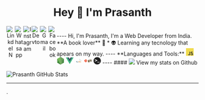<div align="center">
  <h1>Hey 👋 I'm Prasanth</h1>
  <p>
   <a target="_blank" href="https://www.linkedin.com/in/maddu-prasanth-b92198135/">
    <img align="left" alt="LinkdeIN" width="22px" src="https://cdn.jsdelivr.net/npm/simple-icons@v3/icons/linkedin.svg" />
  </a>
   <span> </span>
  <a target="_blank" href="https://api.whatsapp.com/send?phone=7036853573">
    <img align="left" alt="Whatsapp" width="22px" src="https://cdn.jsdelivr.net/npm/simple-icons@v3/icons/whatsapp.svg" />
  </a>
    <span> </span>
  <a target="_blank" href="https://www.instagram.com/madduprasanth1/">
    <img align="left" alt="Instagram" width="22px" src="https://cdn.jsdelivr.net/npm/simple-icons@v3/icons/instagram.svg" />
  </a>
    <span> </span>
  <a target="_blank" href="https://dev.to/prasanth22">
    <img align="left" alt="Devto" width="22px" src="https://cdn.jsdelivr.net/npm/simple-icons@v3/icons/dev-dot-to.svg" />
  </a>
    <span> </span>
  <a target="_blank" href="mailto:madduprasanth1@gmail.com">
    <img align="left" alt="Gmail" width="22px" src="https://cdn.jsdelivr.net/npm/simple-icons@v3/icons/gmail.svg" />
  </a>
    <span> </span>
  <a target="_blank" href="https://www.facebook.com/prasanth.king.735/">
    <img align="left" alt="Facebook" width="22px" src="https://cdn.jsdelivr.net/npm/simple-icons@v3/icons/facebook.svg" />
  </a>
  </p>
</div>


</br>
---- 
Hi, I'm Prasanth, 
I'm a Web Developer from India. 
**A book lover** 📕
* 👽 Learning any tecnology that apears on my way.
----
**Languages and Tools:**  
<code><img height="20" src="https://raw.githubusercontent.com/github/explore/80688e429a7d4ef2fca1e82350fe8e3517d3494d/topics/javascript/javascript.png"></code>
<code><img height="20" src="https://raw.githubusercontent.com/github/explore/80688e429a7d4ef2fca1e82350fe8e3517d3494d/topics/nodejs/nodejs.png"></code>
<code><img height="20" src="https://raw.githubusercontent.com/github/explore/80688e429a7d4ef2fca1e82350fe8e3517d3494d/topics/vue/vue.png"></code>
<code><img height="20" src="https://raw.githubusercontent.com/github/explore/80688e429a7d4ef2fca1e82350fe8e3517d3494d/topics/mysql/mysql.png"></code>
<code><img height="20" src="https://raw.githubusercontent.com/github/explore/80688e429a7d4ef2fca1e82350fe8e3517d3494d/topics/git/git.png"></code>
<code><img height="20" src="https://raw.githubusercontent.com/github/explore/80688e429a7d4ef2fca1e82350fe8e3517d3494d/topics/terminal/terminal.png"></code>
----
#### <img src="https://media.giphy.com/media/VgCDAzcKvsR6OM0uWg/giphy.gif" width="50"> View my stats on Github 

![Prasanth GitHub Stats](https://github-readme-stats.vercel.app/api?username=prasanth22&show_icons=true)

-------
.


<!--
**prasanth22/prasanth22** is a ✨ _special_ ✨ repository because its `README.md` (this file) appears on your GitHub profile.

Here are some ideas to get you started:

- 🔭 I’m currently working on ...
- 🌱 I’m currently learning ...
- 👯 I’m looking to collaborate on ...
- 🤔 I’m looking for help with ...
- 💬 Ask me about ...
- 📫 How to reach me: ...
- 😄 Pronouns: ...
- ⚡ Fun fact: ...
-->
